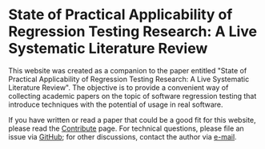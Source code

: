 # State of Practical Applicability of Regression Testing Research: A Live Systematic Literature Review

This website was created as a companion to the paper entitled 
"State of Practical Applicability of Regression Testing Research: 
A Live Systematic Literature Review".
The objective is to provide a convenient way of collecting academic
papers on the topic of software regression testing that introduce
techniques with the potential of usage in real software.

If you have written or read a paper that could be a good fit for this
website, please read the [Contribute](contribute) page.
For technical questions, please file an issue via [GitHub](https://github.com/RenanGreca/literature-repository/issues);
for other discussions, contact the author via [e-mail](mailto:renan.greca@gssi.it).